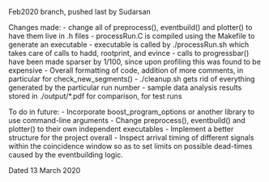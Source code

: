 Feb2020 branch, pushed last by Sudarsan



Changes made:
	- change all of preprocess(), eventbuild() and plotter() to have them live in .h files
	- processRun.C is compiled using the Makefile to generate an executable
	- executable is called by ./processRun.sh <runID> which takes care of calls to hadd, rootprint, and evince
	- calls to progressbar() have been made sparser by 1/100, since upon profiling this was found to be expensive
	- Overall formatting of code, addition of more comments, in particular for check_new_segments()
	- ./cleanup.sh <runID> gets rid of everything generated by the particular run number
	- sample data analysis results stored in ./output/*.pdf for comparison, for test runs

To do in future:
	- Incorporate boost_program_options or another library to use command-line arguments
	- Change preprocess(), eventbuild() and plotter() to their own independent executables
	- Implement a better structure for the project overall
	- Inspect arrival timing of different signals within the coincidence window so as to set limits
	  on possible dead-times caused by the eventbuilding logic. 

Dated 13 March 2020
